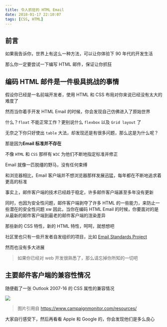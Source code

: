 ```yaml
---
title: 令人抓狂的 HTML Email
date: 2018-01-17 22:10:07
tags: [CSS, HTML]
---
```


## 前言

如果我告诉你，世界上有这么一种方法，可以让你体验下 90 年代的开发生活

那么你一定要尝试一下编写 HTML 邮件，保证让你抓狂

## 编码 HTML 邮件是一件极具挑战的事情

假设你已经是一名前端开发者，使用 HTML 和 CSS 布局对你来说已经没有太大的难度了

然而当你着手开发 HTML Email 的时候，你会发现自己仿佛进入了原始世界

什么？`float` 不能正常工作？更别说什么 `flexbox` 以及 `Grid layout` 了

无奈之下你只好使出 `table` 大法，却发现还是有很多问题，那么这是为什么呢？

那是因为**Email 标准并不存在**

不像 `HTML` 和 `CSS` 那样有 `W3C` 为他们不断地指定标准并修正

Email 就像一匹脱缰的野马，没有任何束缚

和浏览器相比，Email 客户端并不想浏览器那样发展迅猛，每年都在不断地追求着更高的标准

事实上，邮件客户端的技术已经趋于稳定，许多邮件客户端甚至多年没有更新

同时，也因为安全性问题，邮件客户端剥夺了许多 HTML 的一些能力，来防止一些潜在的安全性问题
xw
因此，当你在编码 HTML Email 的时候，你要面对的是从最新的邮件客户端到最老的邮件客户端的渲染差异

那些新的 CSS 特性，新的 HTML 特性，呵呵，就想想吧

社区里也只有一些开发者自发组织的项目，比如 [Email Standards Project](https://www.email-standards.org/index.html)

然而也没有多大进展

> 如果你已经对 web 开发很熟悉了，那么请忘掉你所知的一切吧

## 主要邮件客户端的兼容性情况

随便截了一张 Outlook 2007-16 的 CSS 属性的兼容情况

![](support.png)

> 图片引用自 https://www.campaignmonitor.com/resources/

大家自行感受下，然后再看看 Apple 和 Google 的，你会发现他们是多么良心




